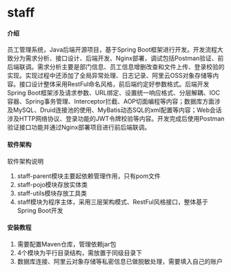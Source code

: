 # staff

#### 介绍
员工管理系统，Java后端开源项目，基于Spring Boot框架进行开发。开发流程大致分为需求分析、接口设计、后端开发、Nginx部署，调试包括Postman验证、前后端联调。需求分析主要是部门信息、员工信息增删改查和文件上传、登录校验的实现。实现过程中还添加了全局异常处理、日志记录、阿里云OSS对象存储等内容。接口设计整体采用RestFul命名风格，前后端约定好参数格式。后端开发Spring Boot框架涉及请求参数、URL绑定、设置统一响应格式、分层解耦、IOC容器、Spring事务管理、Interceptor拦截、AOP切面编程等内容；数据库方面涉及MySQL、Druid连接池的使用、MyBatis动态SQL的xml配置等内容；Web会话涉及HTTP网络协议、登录功能的JWT令牌校验等内容。开发完成后使用Postman验证接口功能并通过Nginx部署项目进行前后端联调。

#### 软件架构
软件架构说明
1. staff-parent模块主要起依赖管理作用，只有pom文件
2. staff-pojo模块存放实体类
3. staff-utils模块存放工具类
4. staff模块为程序主体，采用三层架构模式、RestFul风格接口，整体基于Spring Boot开发
#### 安装教程

1.  需要配置Maven仓库，管理依赖jar包
2.  4个模块为平行目录结构，需放置于同级目录下
3.  数据库连接、阿里云对象存储等私密信息已做脱敏处理，需要填入自己的账户
